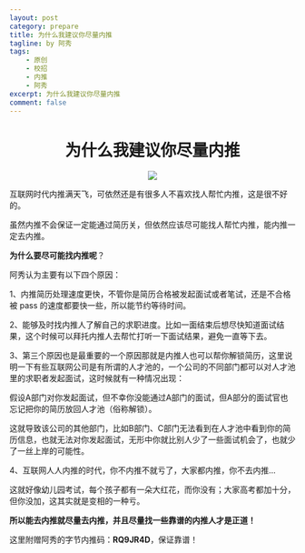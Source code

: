 ```yaml
---
layout: post
category: prepare
title: 为什么我建议你尽量内推
tagline: by 阿秀
tags:
    - 原创
    - 校招
    - 内推
    - 阿秀
excerpt: 为什么我建议你尽量内推
comment: false
---
```


## <h1 align="center">为什么我建议你尽量内推</h1>

<div align="center">
  <a href="/notes/05-xiustar/01-xiustar_reading_guide/01-introduce.html#阿秀组建了一个校招学习圈子">
      <img src="https://axiu-image-bed.oss-cn-shanghai.aliyuncs.com/img/202206190108471.png">
  </a></div>

互联网时代内推满天飞，可依然还是有很多人不喜欢找人帮忙内推，这是很不好的。

虽然内推不会保证一定能通过简历关，但依然应该尽可能找人帮忙内推，能内推一定去内推。

**为什么要尽可能找内推呢**？

阿秀认为主要有以下四个原因：

1、内推简历处理速度更快，不管你是简历合格被发起面试或者笔试，还是不合格被 pass 的速度都要快一些，所以能节约等待时间。

2、能够及时找内推人了解自己的求职进度。比如一面结束后想尽快知道面试结果，这个时候可以拜托内推人去帮忙打听一下面试结果，避免一直等下去。

3、第三个原因也是最重要的一个原因那就是内推人也可以帮你解锁简历，这里说明一下有些互联网公司是有所谓的人才池的，一个公司的不同部门都可以对人才池里的求职者发起面试，这时候就有一种情况出现：

假设A部门对你发起面试，但不幸你没能通过A部门的面试，但A部分的面试官也忘记把你的简历放回人才池（俗称解锁）。

这就导致该公司的其他部门，比如B部门、C部门无法看到在人才池中看到你的简历信息，也就无法对你发起面试，无形中你就比别人少了一些面试机会了，也就少了一丝上岸的可能性。



4、互联网人人内推的时代，你不内推不就亏了，大家都内推，你不去内推...

这就好像幼儿园考试，每个孩子都有一朵大红花，而你没有；大家高考都加十分，但你没加，这其实就是变相的一种亏。



**所以能去内推就尽量去内推，并且尽量找一些靠谱的内推人才是正道！**

这里附赠阿秀的字节内推码：**RQ9JR4D**，保证靠谱！



